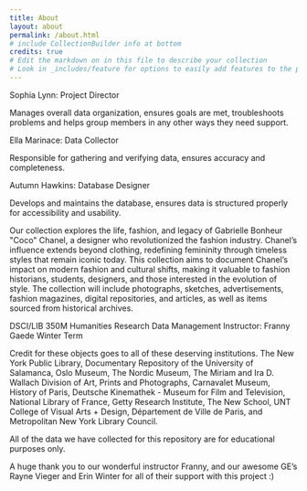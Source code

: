 ```yaml
---
title: About
layout: about
permalink: /about.html
# include CollectionBuilder info at bottom
credits: true
# Edit the markdown on in this file to describe your collection
# Look in _includes/feature for options to easily add features to the page
---
```


Sophia Lynn: Project Director

Manages overall data organization, ensures goals are met, troubleshoots problems and helps group members in any other ways they need support. 




Ella Marinace: Data Collector

Responsible for gathering and verifying data, ensures accuracy and completeness.




Autumn Hawkins: Database Designer

Develops and maintains the database, ensures data is structured properly for accessibility and usability.





Our collection explores the life, fashion, and legacy of Gabrielle Bonheur "Coco" Chanel, a designer who revolutionized the fashion industry. Chanel’s influence extends beyond clothing, redefining femininity through timeless styles that remain iconic today. This collection aims to document Chanel’s impact on modern fashion and cultural shifts, making it valuable to fashion historians, students, designers, and those interested in the evolution of style. The collection will include photographs, sketches, advertisements, fashion magazines, digital repositories, and articles, as well as items sourced from historical archives. 




DSCI/LIB 350M Humanities Research Data Management
Instructor: Franny Gaede
Winter Term




Credit for these objects goes to all of these deserving institutions. 
The New York Public Library, Documentary Repository of the University of Salamanca, Oslo Museum, The Nordic Museum, The Miriam and Ira D. Wallach Division of Art, Prints and Photographs, Carnavalet Museum, History of Paris, Deutsche Kinemathek - Museum for Film and Television, National Library of France, Getty Research Institute, The New School, UNT College of Visual Arts + Design, Département de Ville de Paris, and Metropolitan New York Library Council.




All of the data we have collected for this repository are for educational purposes only. 




A huge thank you to our wonderful instructor Franny, and our awesome GE’s Rayne Vieger and Erin Winter for all of their support with this project :)

